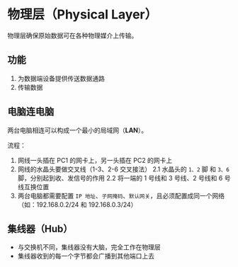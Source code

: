 # 物理层（Physical Layer）

物理层确保原始数据可在各种物理媒介上传输。

## 功能

1. 为数据端设备提供传送数据通路
2. 传输数据

## 电脑连电脑

两台电脑相连可以构成一个最小的局域网（**LAN**）。

流程：

1. 网线一头插在 PC1 的网卡上，另一头插在 PC2 的网卡上
2. 网线的水晶头要做交叉线（1-3、2-6 交叉接法）
   2.1 水晶头的 `1、2` 脚 和 `3、6` 脚，分别起到收、发信号的作用
   2.2 将一端的 1 号线和 3 号线、2 号线和 6 号线互换位置
3. 两台电脑都需要配置 `IP 地址`、`子网掩码`、`默认网关`，且必须配置成同一个网络（如：192.168.0.2/24 和 192.168.0.3/24）

## 集线器（Hub）

* 与交换机不同，集线器没有大脑，完全工作在物理层
* 集线器收到的每一个字节都会广播到其他端口上去
